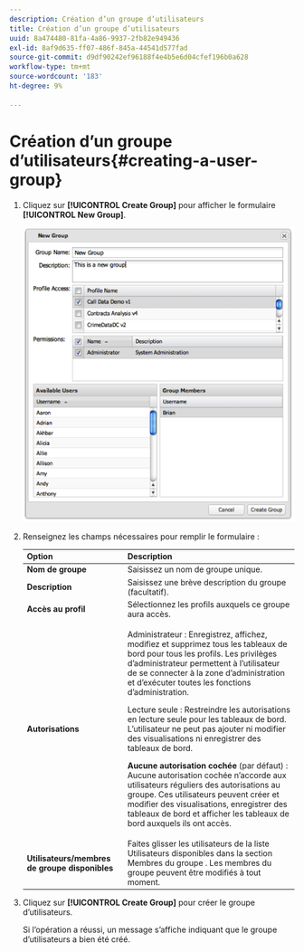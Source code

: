 ```yaml
---
description: Création d’un groupe d’utilisateurs
title: Création d’un groupe d’utilisateurs
uuid: 8a474480-81fa-4a86-9937-2fb82e949436
exl-id: 8af9d635-ff07-486f-845a-44541d577fad
source-git-commit: d9df90242ef96188f4e4b5e6d04cfef196b0a628
workflow-type: tm+mt
source-wordcount: '183'
ht-degree: 9%

---
```


# Création d’un groupe d’utilisateurs{#creating-a-user-group}

1. Cliquez sur **[!UICONTROL Create Group]** pour afficher le formulaire **[!UICONTROL New Group]**.

   ![](assets/create_user_group.png)

1. Renseignez les champs nécessaires pour remplir le formulaire :

   <table id="choicetable_3AE53AAC8A07471394EA993917B6AE33"> 
    <thead class="chhead sthead"> 
    <th class="choptionhd"> Option</th> 
    <th class="chdeschd"> Description</th> 
    </thead> 
    <tr class="chrow strow"> 
    <td class="choption"><strong>Nom de groupe</strong></td> 
    <td class="chdesc stentry"> Saisissez un nom de groupe unique.</td> 
    </tr> 
    <tr class="chrow strow"> 
    <td class="choption"><strong>Description</strong></td> 
    <td class="chdesc stentry"> Saisissez une brève description du groupe (facultatif).</td> 
    </tr> 
    <tr class="chrow strow"> 
    <td class="choption"><strong>Accès au profil</strong></td> 
    <td class="chdesc stentry"> Sélectionnez les profils auxquels ce groupe aura accès.</td> 
    </tr> 
    <tr class="chrow strow"> 
    <td class="choption"><strong>Autorisations</strong></td> 
    <td class="chdesc stentry"> <p> <span class="uicontrol"> Administrateur</span> : Enregistrez, affichez, modifiez et supprimez tous les tableaux de bord pour tous les profils. Les privilèges d’administrateur permettent à l’utilisateur de se connecter à la zone d’administration et d’exécuter toutes les fonctions d’administration. </p> <p> <span class="uicontrol"> Lecture seule</span> : Restreindre les autorisations en lecture seule pour les tableaux de bord. L’utilisateur ne peut pas ajouter ni modifier des visualisations ni enregistrer des tableaux de bord. </p> <p> <b>Aucune autorisation cochée  </b>(par défaut) : Aucune autorisation cochée n’accorde aux utilisateurs réguliers des autorisations au groupe. Ces utilisateurs peuvent créer et modifier des visualisations, enregistrer des tableaux de bord et afficher les tableaux de bord auxquels ils ont accès. </p> </td> 
    </tr> 
    <tr class="chrow strow"> 
    <td class="choption"><strong>Utilisateurs/membres de groupe disponibles</strong></td> 
    <td class="chdesc stentry">Faites glisser les utilisateurs de la liste <span class="uicontrol"> Utilisateurs disponibles</span> dans la section <span class="uicontrol"> Membres du groupe </span>. Les membres du groupe peuvent être modifiés à tout moment. </td> 
    </tr> 
    </table>

1. Cliquez sur **[!UICONTROL Create Group]** pour créer le groupe d’utilisateurs.

   Si l’opération a réussi, un message s’affiche indiquant que le groupe d’utilisateurs a bien été créé.
